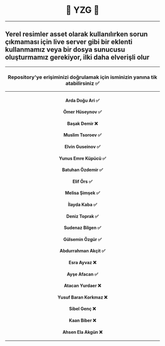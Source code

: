 <h1 align="center">🤖 YZG 🤖</h1>
<hr/>
<h2>Yerel resimler asset olarak kullanılırken sorun çıkmaması için live server gibi bir eklenti kullanmamız veya bir dosya sunucusu oluşturmamız gerekiyor, ilki daha elverişli olur
</h2>
<hr/>
<div align="center">
<h3>Repository'ye erişiminizi doğrulamak için isminizin yanına tik atabilirsiniz
✅</h3>
</div>
<hr/>
<div align="center">
<h4>Arda Doğu Ari ✅ </h4>
<h4>Ömer Hüseynov ✅</h4>
<h4>Başak Demir ❌</h4>
<h4>Muslim Tsoroev ✅</h4>
<h4>Elvin Guseinov ✅ </h4>
<h4>Yunus Emre Küpücü ✅</h4>
<h4>Batuhan Özdemir ✅</h4>
<h4>Elif Örs ✅</h4>
<h4>Melisa Şimşek ✅</h4>
<h4>İlayda Kaba ✅</h4>
<h4>Deniz Toprak ✅</h4>
<h4>Sudenaz Bilgen ✅</h4>
<h4>Gülsemin Özgür ✅</h4>
<h4>Abdurrahman Akçit ✅</h4>
<h4>Esra Ayvaz ❌</h4>
<h4>Ayşe Afacan ✅</h4>
<h4>Atacan Yurdaer ❌</h4>
<h4>Yusuf Baran Korkmaz ❌</h4>
<h4>Sibel Genç ❌</h4>
<h4>Kaan Biber ❌</h4>
<h4>Ahsen Ela Akgün ❌</h4>
</div>
<hr/>


